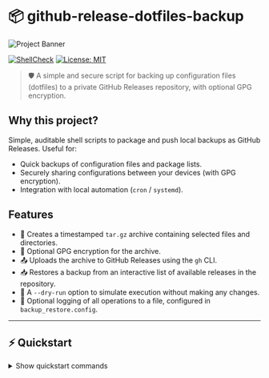 # 📦 github-release-dotfiles-backup

![Project Banner](assets/banner.svg)

[![ShellCheck](https://img.shields.io/badge/shellcheck-passed-brightgreen)](https://www.shellcheck.net) [![License: MIT](https://img.shields.io/badge/license-MIT-blue)](./LICENSE)

> 🛡️ A simple and secure script for backing up configuration files (dotfiles) to a private GitHub Releases repository, with optional GPG encryption.

## Why this project?

Simple, auditable shell scripts to package and push local backups as GitHub Releases. Useful for:

-   Quick backups of configuration files and package lists.
-   Securely sharing configurations between your devices (with GPG encryption).
-   Integration with local automation (`cron` / `systemd`).

## Features

-   🔁 Creates a timestamped `tar.gz` archive containing selected files and directories.
-   🔐 Optional GPG encryption for the archive.
-   📤 Uploads the archive to GitHub Releases using the `gh` CLI.
-   📥 Restores a backup from an interactive list of available releases in the repository.
-   🧪 A `--dry-run` option to simulate execution without making any changes.
-   📝 Optional logging of all operations to a file, configured in `backup_restore.config`.

---

## ⚡ Quickstart

<details>
<summary>Show quickstart commands</summary>

```bash
# Example for Debian/Ubuntu
sudo apt update && sudo apt install -y gh jq gpg pv tar coreutils

# Authenticate with the GitHub CLI
gh auth login

# Copy and edit the configuration file
cp backup_restore.config.example backup_restore.config
# Change GH_REPO and BACKUP_PATHS in the backup_restore.config file

# Verify the setup with a dry-run
./backup-cloud.sh --dry-run

# Create a real backup
./backup-cloud.sh
</details>

Configuration
Copy backup_restore.config.example to backup_restore.config and customize it to your needs.

Ini, TOML

# GH_REPO: owner/repo (must be private to maintain confidentiality)
GH_REPO="your-user/backup-dotfiles"

# Path to the log file. An empty value ("") disables logging.
LOG_FILE="$HOME/backup_restore.log"

# Optional GPG encryption: recipient's email or key ID. An empty value disables encryption.
GPG_RECIPIENT_EMAIL="your.public.key@example.com"

# Paths to files/directories to be included in the backup
BACKUP_PATHS=(
    "$HOME/.config"
    "$HOME/.zshrc"
    "$HOME/.secrets"
)
Tip: The backup_restore.config file should be kept out of version control (e.g., in .gitignore) if it contains sensitive information. Only commit backup_restore.config.example to the repository.

Usage & Examples
Creating a Backup
Default run (creates archive, optionally encrypts, pushes to GitHub):

Bash

./backup-cloud.sh
Run in simulation mode (no files are created, no data is sent):

Bash

./backup-cloud.sh --dry-run
Restoring a Backup
Run in interactive mode (will display a list of available backups to choose from):

Bash

./restore-cloud.sh
Listing available releases (using gh):
Bash

gh release list --repo "$GH_REPO"
GPG Encryption Workflow
Generate keys locally (if you don't have them):
gpg --full-generate-key

Export your public key and import it on the machine that will be performing the backup:
gpg --armor --export you@example.com > pubkey.asc

In the backup_restore.config file, set GPG_RECIPIENT_EMAIL to the key's email or ID.

The script will automatically encrypt the archive. To decrypt it manually:
gpg --decrypt backup-...tar.gz.gpg > backup-...tar.gz

Important: Always keep your private key in a safe, local place. Never commit it to this repository.

Archive Naming and Verification
Archive files are named according to the following scheme:
backup-YEAR-MONTH-DAY_HOURMINUTESECOND.tar.gz
or, if encrypted:
backup-YEAR-MONTH-DAY_HOURMINUTESECOND.tar.gz.gpg

Before starting the restore process, the restore-cloud.sh script performs a basic completeness check by verifying the presence of key files (e.g., system_info.txt) inside the unpacked archive.

Security
Use gh auth login for interactive authentication. If you must use a token, grant it the minimum required permissions (repo for private repositories).

Ensure the GitHub repository is set to private if the backup contains sensitive data.

Consider using GPG encryption as an additional layer of protection.

Troubleshooting
gh authentication error: Run gh auth status and, if necessary, gh auth login.

GPG errors: Ensure the recipient's public key is available on the backup machine and the private key is available on the restore machine.

Problems uploading large archives: GitHub has limits on release asset sizes. Consider splitting the archive or using a different storage provider.

License
This project is licensed under the MIT License - see the LICENSE file for details.
